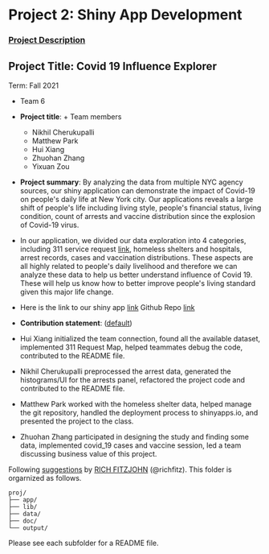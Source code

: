 # Project 2: Shiny App Development

### [Project Description](doc/project2_desc.md)


## Project Title: Covid 19 Influence Explorer
Term: Fall 2021

+ Team 6
+ **Project title**: + Team members
	+ Nikhil Cherukupalli
	+ Matthew Park
	+ Hui Xiang
	+ Zhuohan Zhang
	+ Yixuan Zou

+ **Project summary**: By analyzing the data from multiple NYC agency sources, our shiny application can demonstrate the impact of Covid-19 on people's daily life at New York city. Our applications reveals a large shift of people's life including living style, people's financial status, living condition, count of arrests and vaccine distribution since the explosion of Covid-19 virus.
+ In our application, we divided our data exploration into 4 categories, including 311 service request [link](https://data.cityofnewyork.us/Social-Services/311-Service-Requests-from-2010-to-Present/erm2-nwe9), homeless shelters and hospitals, arrest records, cases and vaccination distributions. These aspects are all highly related to people's daily livelihood and therefore we can analyze these data to help us better understand influence of Covid 19. These will help us know how to better improve people's living standard given this major life change.
+ Here is the link to our shiny app [link](https://matthewpark319.shinyapps.io/ADSProject2_Group6/)
Github Repo [link]()

+ **Contribution statement**: ([default](doc/a_note_on_contributions.md)) 
+ Hui Xiang initialized the team connection, found all the available dataset, implemented 311 Request Map, helped teammates debug the code, contributed to the README file.
+ Nikhil Cherukupalli preprocessed the arrest data, generated the histograms/UI for the arrests panel, refactored the project code and contributed to the README file.
+ Matthew Park worked with the homeless shelter data, helped manage the git repository, handled the deployment process to shinyapps.io, and presented the project to the class.
+ Zhuohan Zhang participated in designing the study and finding some data, implemented covid_19 cases and vaccine session, led a team discussing business value of this project.


Following [suggestions](http://nicercode.github.io/blog/2013-04-05-projects/) by [RICH FITZJOHN](http://nicercode.github.io/about/#Team) (@richfitz). This folder is orgarnized as follows.

```
proj/
├── app/
├── lib/
├── data/
├── doc/
└── output/
```

Please see each subfolder for a README file.

